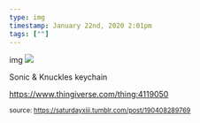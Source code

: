 ```yaml
---
type: img
timestamp: January 22nd, 2020 2:01pm
tags: [""]
---
```

img
<img src="https://saturdayxiii.github.io/media/190408289769.jpg"/>
                                                                                          
Sonic &amp; Knuckles keychain

<a href="https://www.thingiverse.com/thing:4119050" target="_blank">https://www.thingiverse.com/thing:4119050</a><br/>
 
                                    
                
                
                
                
                                
<small>source: https://saturdayxiii.tumblr.com/post/190408289769</small>